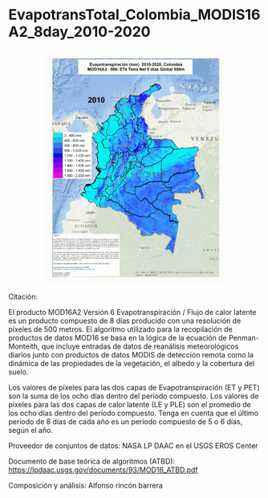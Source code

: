 # EvapotransTotal_Colombia_MODIS16A2_8day_2010-2020


<p align="center">
  <img width="360" src="/Gif_Animacion/EvapotransTotal_Colombia_MODIS16A2_8day_2010-2020.gif">
</p>

Citación:

El producto MOD16A2 Versión 6 Evapotranspiración / Flujo de calor latente es un producto compuesto de 8 días producido con una resolución de píxeles de 500 metros. El algoritmo utilizado para la recopilación de productos de datos MOD16 se basa en la lógica de la ecuación de Penman-Monteith, que incluye entradas de datos de reanálisis meteorológicos diarios junto con productos de datos MODIS de detección remota como la dinámica de las propiedades de la vegetación, el albedo y la cobertura del suelo.

Los valores de píxeles para las dos capas de Evapotranspiración (ET y PET) son la suma de los ocho días dentro del período compuesto. Los valores de píxeles para las dos capas de calor latente (LE y PLE) son el promedio de los ocho días dentro del período compuesto. Tenga en cuenta que el último período de 8 días de cada año es un período compuesto de 5 o 6 días, según el año.

Proveedor de conjuntos de datos: NASA LP DAAC en el USGS EROS Center

Documento de base teórica de algoritmos (ATBD): https://lpdaac.usgs.gov/documents/93/MOD16_ATBD.pdf

Composición y análisis:
Alfonso rincón barrera

